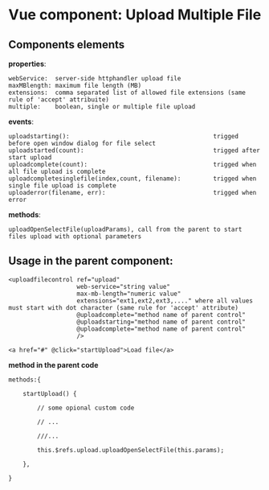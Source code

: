 # Vue component: Upload Multiple File

## Components elements 

**properties**:    

    webService:  server-side httphandler upload file       
    maxMBlength: maximum file length (MB)      
    extensions:  comma separated list of allowed file extensions (same rule of 'accept' attribuite)      
    multiple:    boolean, single or multiple file upload    
      
**events**:  

    uploadstarting():                                        trigged before open window dialog for file select       
    uploadstarted(count):                                    trigged after start upload       
    uploadcomplete(count):                                   trigged when all file upload is complete       
    uploadcompletesinglefile(index,count, filename):         trigged when single file upload is complete   
    uploaderror(filename, err):                              trigged when error   
    
    
**methods**:   

    uploadOpenSelectFile(uploadParams), call from the parent to start files upload with optional parameters
    
    
## Usage in the parent component:   

    <uploadfilecontrol ref="upload"        
                       web-service="string value"                           
                       max-mb-length="numeric value"                           
                       extensions="ext1,ext2,ext3,...." where all values must start with dot character (same rule for 'accept' attribute)                          
                       @uploadcomplete="method name of parent control"                          
                       @uploadstarting="method name of parent control"                          
                       @uploadcomplete="method name of parent control"                          
                       />                          
                       
    <a href="#" @click="startUpload">Load file</a>
    
    
**method in the parent code**

    methods:{
    
        startUpload() {
        
            // some opional custom code
            
            // ...
            
            ///...
            
            this.$refs.upload.uploadOpenSelectFile(this.params);
            
        },
        
    }
    
